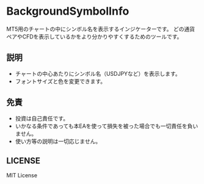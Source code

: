 # BackgroundSymbolInfo

MT5用のチャートの中にシンボル名を表示するインジケーターです。
どの通貨ペアやCFDを表示しているかをより分かりやすくするためのツールです。

## 説明
- チャートの中心あたりにシンボル名（USDJPYなど）を表示します。
- フォントサイズと色を変更できます。

## 免責
- 投資は自己責任です。
- いかなる条件であっても本EAを使って損失を被った場合でも一切責任を負いません。
- 使い方等の説明は一切応じません。

## LICENSE
MIT License
